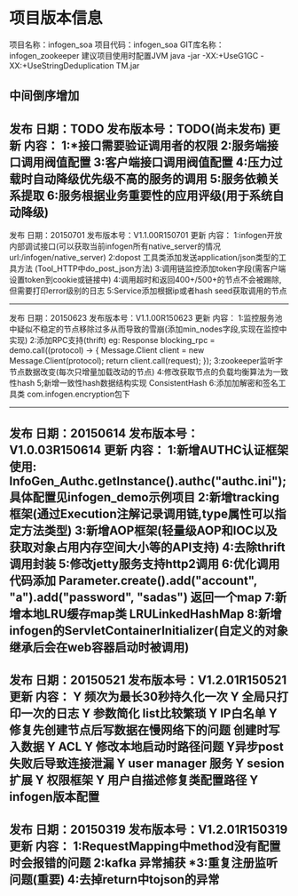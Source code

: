 # 项目版本信息
项目名称：infogen_soa
项目代码：infogen_soa
GIT库名称：infogen_zookeeper
建议项目使用时配置JVM java -jar -XX:+UseG1GC  -XX:+UseStringDeduplication TM.jar

中间倒序增加
--------------------------------------------------------
发布  日期：TODO
发布版本号：TODO(尚未发布)
更新  内容：
1:*接口需要验证调用者的权限
2:服务端接口调用阀值配置
3:客户端接口调用阀值配置
4:压力过载时自动降级优先级不高的服务的调用
5:服务依赖关系提取
6:服务根据业务重要性的应用评级(用于系统自动降级)
--------------------------------------------------------
发布  日期：20150701
发布版本号：V1.1.00R150701
更新  内容：
1:infogen开放内部调试接口(可以获取当前infogen所有native_server的情况  url:/infogen/native_server)
2:dopost 工具类添加发送application/json类型的工具方法 (Tool_HTTP中do_post_json方法)
3:调用链监控添加token字段(需客户端设置token到cookie或链接中)
4:调用超时和返回400+/500+的节点不会被踢除,但需要打印error级别的日志
5:Service添加根据ip或者hash seed获取调用的节点

--------------------------------------------------------
发布  日期：20150623
发布版本号：V1.1.00R150623
更新  内容：
1:监控服务池中疑似不稳定的节点移除过多从而导致的雪崩(添加min_nodes字段,实现在监控中实现)
2:添加RPC支持(thrift) 
eg:
Response blocking_rpc = demo.call((protocol) -> {
					Message.Client client = new Message.Client(protocol);
					return client.call(request);
				});
3:zookeeper监听字节点数据改变(每次只增量加载改动的节点)
4:修改获取节点的负载均衡算法为一致性hash
5;新增一致性hash数据结构实现  ConsistentHash
6:添加加解密和签名工具类 com.infogen.encryption包下

--------------------------------------------------------
发布  日期：20150614
发布版本号：V1.0.03R150614
更新  内容：
1:新增AUTHC认证框架使用: InfoGen_Authc.getInstance().authc("authc.ini"); 具体配置见infogen_demo示例项目
2:新增tracking框架(通过Execution注解记录调用链,type属性可以指定方法类型)
3:新增AOP框架(轻量级AOP和IOC以及获取对象占用内存空间大小等的API支持)
4:去除thrift调用封装
5:修改jetty服务支持http2调用
6:优化调用代码添加 Parameter.create().add("account", "a").add("password", "sadas") 返回一个map
7:新增本地LRU缓存map类  LRULinkedHashMap
8:新增infogen的ServletContainerInitializer(自定义的对象继承后会在web容器启动时被调用)
--------------------------------------------------------
发布  日期：20150521
发布版本号：V1.2.01R150521
更新  内容：
Y  频次为最长30秒持久化一次
Y  全局只打印一次的日志
Y  参数简化  list<KV>比较繁琐
Y  IP白名单
Y  修复先创建节点后写数据在慢网络下的问题 创建时写入数据
Y  ACL
Y  修改本地启动时路径问题
Y异步post失败后导致连接泄漏
Y user manager 服务
Y sesion扩展
Y 权限框架
Y 用户自描述修复类配置路径
Y infogen版本配置
--------------------------------------------------------
发布  日期：20150319
发布版本号：V1.2.01R150319
更新  内容：
1:RequestMapping中method没有配置时会报错的问题
2:kafka 异常捕获
*3:重复注册监听问题(重要)
4:去掉return中tojson的异常
--------------------------------------------------------

